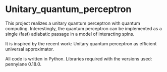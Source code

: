 # Unitary_quantum_perceptron

This project realizes a unitary quantum perceptron with quantum computing. Interestingly, the quantum perceptron can be implemented as a single (fast) adiabatic passage in a model of interacting spins.

It is inspired by the recent work: Unitary quantum perceptron as efficient universal approximator.

All code is written in Python. Libraries required with the versions used: pennylane 0.18.0.
